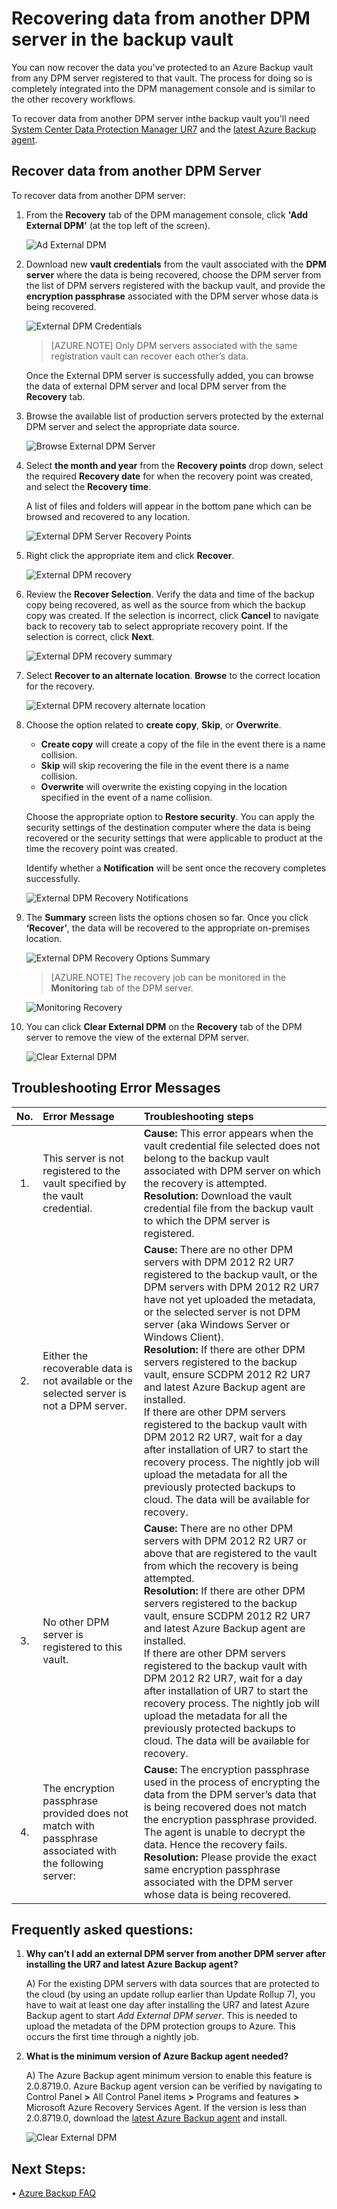 <properties
    pageTitle="Recovering data from another DPM server in the backup vault | Microsoft Azure"
    description="Recover the data you've protected to an Azure Backup vault from any DPM server registered to that vault."
    services="backup"
    documentationCenter=""
    authors="giridharreddy"
    manager="shreeshd"
    editor=""/>

<tags
    ms.service="backup"
    ms.workload="storage-backup-recovery"
    ms.tgt_pltfrm="na"
    ms.devlang="na"
    ms.topic="article"
    ms.date="12/10/2015"
    ms.author="giridham;jimpark"/>

# Recovering data from another DPM server in the backup vault
You can now recover the data you've protected to an Azure Backup vault from any DPM server registered to that vault. The process for doing so is completely integrated into the DPM management console and is similar to the other recovery workflows.

To recover data from another DPM server inthe backup vault you'll need [System Center Data Protection Manager UR7](https://support.microsoft.com/en-us/kb/3065246) and the [latest Azure Backup agent](http://aka.ms/azurebackup_agent).

## Recover data from another DPM Server
To recover data from another DPM server:

1. From the **Recovery** tab of the DPM management console, click **'Add External DPM'** (at the top left of the screen).

    ![Ad External DPM](./media/backup-azure-alternate-dpm-server/add-external-dpm.png)

2. Download new **vault credentials** from the vault associated with the **DPM server** where the data is being recovered, choose the DPM server from the list of DPM servers registered with the backup vault, and provide the **encryption passphrase** associated with the DPM server whose data is being recovered.

    ![External DPM Credentials](./media/backup-azure-alternate-dpm-server/external-dpm-credentials.png)

    >[AZURE.NOTE] Only DPM servers associated with the same registration vault can recover each other’s data.

    Once the External DPM server is successfully added, you can browse the data of external DPM server and local DPM server from the **Recovery** tab.

3. Browse the available list of production servers protected by the external DPM server and select the appropriate data source.

    ![Browse External DPM Server](./media/backup-azure-alternate-dpm-server/browse-external-dpm.png)

4. Select **the month and year** from the **Recovery points** drop down, select the required **Recovery date** for when the recovery point was created, and select the **Recovery time**.

    A list of files and folders will appear in the bottom pane which can be browsed and recovered to any location.

    ![External DPM Server Recovery Points](./media/backup-azure-alternate-dpm-server/external-dpm-recoverypoint.png)

5. Right click the appropriate item and click **Recover**.

    ![External DPM recovery](./media/backup-azure-alternate-dpm-server/recover.png)

6. Review the **Recover Selection**. Verify the data and time of the backup copy being recovered, as well as the source from which the backup copy was created. If the selection is incorrect, click **Cancel** to navigate back to recovery tab to select appropriate recovery point. If the selection is correct, click **Next**.

    ![External DPM recovery summary](./media/backup-azure-alternate-dpm-server/external-dpm-recovery-summary.png)

7. Select **Recover to an alternate location**. **Browse** to the correct location for the recovery.

    ![External DPM recovery alternate location](./media/backup-azure-alternate-dpm-server/external-dpm-recovery-alternate-location.png)

8. Choose the option related to **create copy**, **Skip**, or **Overwrite**.
    - **Create copy** will create a copy of the file in the event there is a name collision.
    - **Skip** will skip recovering the file in the event there is a name collision.
    - **Overwrite** will overwrite the existing copying in the location specified in the event of a name collision.

    Choose the appropriate option to **Restore security**. You can apply the security settings of the destination computer where the data is being recovered or the security settings that were applicable to product at the time the recovery point was created.

    Identify whether a **Notification** will be sent once the recovery completes successfully.

    ![External DPM Recovery Notifications](./media/backup-azure-alternate-dpm-server/external-dpm-recovery-notifications.png)

9. The **Summary** screen lists the options chosen so far. Once you click **‘Recover’**, the data will be recovered to the appropriate on-premises location.

    ![External DPM Recovery Options Summary](./media/backup-azure-alternate-dpm-server/external-dpm-recovery-options-summary.png)

    >[AZURE.NOTE] The recovery job can be monitored in the **Monitoring** tab of the DPM server.

    ![Monitoring Recovery](./media/backup-azure-alternate-dpm-server/monitoring-recovery.png)

10. You can click **Clear External DPM** on the **Recovery** tab of the DPM server to remove the view of the external DPM server.

    ![Clear External DPM](./media/backup-azure-alternate-dpm-server/clear-external-dpm.png)

## Troubleshooting Error Messages
|No. |  Error Message | Troubleshooting steps |
| :-------------: |:-------------| :-----|
|1.|        This server is not registered to the vault specified by the vault credential.|  **Cause:** This error appears when the vault credential file selected does not belong to the backup vault associated with DPM server on which the recovery is attempted. <br> **Resolution:** Download the vault credential file from the backup vault to which the DPM server is registered.|
|2.|        Either the recoverable data is not available or the selected server is not a DPM server.|   **Cause:** There are no other DPM servers with DPM 2012 R2 UR7 registered to the backup vault, or the DPM servers with DPM 2012 R2 UR7 have not yet uploaded the metadata, or the selected server is not DPM server (aka Windows Server or Windows Client). <br> **Resolution:** If there are other DPM servers registered to the backup vault, ensure SCDPM 2012 R2 UR7 and latest Azure Backup agent are installed. <br>If there are other DPM servers registered to the backup vault with DPM 2012 R2 UR7, wait for a day after installation of UR7 to start the recovery process. The nightly job will upload the metadata for all the previously protected backups to cloud. The data will be available for recovery.|
|3.|        No other DPM server is registered to this vault.|   **Cause:** There are no other DPM servers with DPM 2012 R2 UR7 or above that are registered to the vault from which the recovery is being attempted.<br>**Resolution:** If there are other DPM servers registered to the backup vault, ensure SCDPM 2012 R2 UR7 and latest Azure Backup agent are installed.<br>If there are other DPM servers registered to the backup vault with DPM 2012 R2 UR7, wait for a day after installation of UR7 to start the recovery process. The nightly job will upload the metadata for all the previously protected backups to cloud. The data will be available for recovery.|
|4.|        The encryption passphrase provided does not match with passphrase associated with the following server: **<server name>**|  **Cause:** The encryption passphrase used in the process of encrypting the data from the DPM server’s data that is being recovered does not match the encryption passphrase provided. The agent is unable to decrypt the data. Hence the recovery fails.<br>**Resolution:** Please provide the exact same encryption passphrase associated with the DPM server whose data is being recovered.|

## Frequently asked questions:
1. **Why can’t I add an external DPM server from another DPM server after installing the UR7 and latest Azure Backup agent?**

    A) For the existing DPM servers with data sources that are protected to the cloud (by using an update rollup earlier than Update Rollup 7), you have to wait at least one day after installing the UR7 and latest Azure Backup agent to start *Add External DPM server*. This is needed to upload the metadata of the DPM protection groups to Azure. This occurs the first time through a nightly job.

2. **What is the minimum version of Azure Backup agent needed?**

    A) The Azure Backup agent minimum version to enable this feature is 2.0.8719.0.  Azure Backup agent version can be verified by navigating to Control Panel **>** All Control Panel items **>** Programs and features **>** Microsoft Azure Recovery Services Agent. If the version is less than 2.0.8719.0, download the [latest Azure Backup agent](https://go.microsoft.com/fwLink/?LinkID=288905) and install.

    ![Clear External DPM](./media/backup-azure-alternate-dpm-server/external-dpm-azurebackupagentversion.png)

## Next Steps:
•   [Azure Backup FAQ](backup-azure-backup-faq.md)

